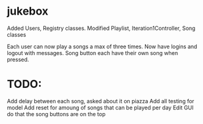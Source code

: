 # jukebox

Added Users, Registry classes.
Modified Playlist, Iteration1Controller, Song classes

Each user can now play a songs a max of three times. Now have logins and logout with messages.
Song button each have their own song when pressed.

# TODO:
  Add delay between each song, asked about it on piazza
  Add all testing for model
  Add reset for amoung of songs that can be played per day
  Edit GUI do that the song buttons are on the top
